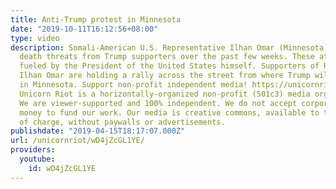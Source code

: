 ```yaml
---
title: Anti-Trump protest in Minnesota
date: "2019-10-11T16:12:56+08:00"
type: video
description: Somali-American U.S. Representative Ilhan Omar (Minnesota) has been receiving
  death threats from Trump supporters over the past few weeks. These attacks are partially
  fueled by the President of the United States himself. Supporters of Representative
  Ilhan Omar are holding a rally across the street from where Trump will be speaking
  in Minnesota. Support non-profit independent media! https://unicornriot.ninja/support-our-work/
  Unicorn Riot is a horizontally-organized non-profit (501c3) media organization.
  We are viewer-supported and 100% independent. We do not accept corporate or government
  money to fund our work. Our media is creative commons, available to the public free
  of charge, without paywalls or advertisements.
publishdate: "2019-04-15T18:17:07.000Z"
url: /unicornriot/wD4jZcGL1YE/
providers:
  youtube:
    id: wD4jZcGL1YE
---
```

